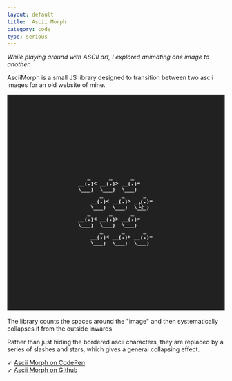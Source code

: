 ```yaml
---
layout: default
title:  Ascii Morph
category: code
type: serious
---
```


*While playing around with ASCII art, I explored animating one image to another.*

AsciiMorph is a small JS library designed to transition between two ascii images for an old website of mine.

![Ascii morph, transitioning images](./images/ascii-morph-1.gif)

The library counts the spaces around the "image" and then systematically collapses it from the outside inwards. 

Rather than just hiding the bordered ascii characters, they are replaced by a series of slashes and stars, which gives a general collapsing effect.

➶ [Ascii Morph on CodePen](https://codepen.io/tholman/full/BQLQyo)<br>
➶ [Ascii Morph on Github](https://github.com/tholman/ascii-morph)
